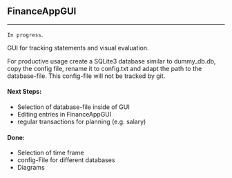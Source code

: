 ## FinanceAppGUI
---
`In progress`.

GUI for tracking statements and visual evaluation.

For productive usage create a SQLite3 database similar to dummy_db.db, copy the config file, rename it to config.txt and adapt the path to the database-file. This config-file will not be tracked by git.

#### Next Steps:
- Selection of database-file inside of GUI
- Editing entries in FinanceAppGUI
- regular transactions for planning (e.g. salary)

#### Done:
- Selection of time frame
- config-File for different databases
- Diagrams
